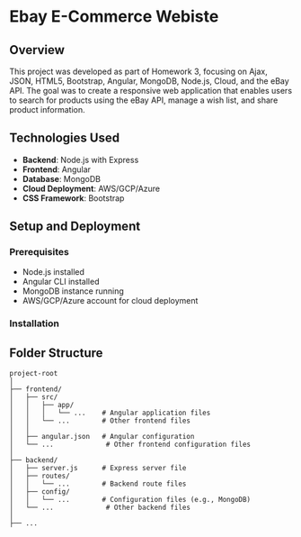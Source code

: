 # Ebay E-Commerce Webiste

## Overview

This project was developed as part of Homework 3, focusing on Ajax, JSON, HTML5, Bootstrap, Angular, MongoDB, Node.js, Cloud, and the eBay API. The goal was to create a responsive web application that enables users to search for products using the eBay API, manage a wish list, and share product information.

## Technologies Used

- **Backend**: Node.js with Express
- **Frontend**: Angular
- **Database**: MongoDB
- **Cloud Deployment**: AWS/GCP/Azure
- **CSS Framework**: Bootstrap

## Setup and Deployment

### Prerequisites

- Node.js installed
- Angular CLI installed
- MongoDB instance running
- AWS/GCP/Azure account for cloud deployment

### Installation

## Folder Structure

```plaintext
project-root
│
├── frontend/
│   ├── src/
│   │   ├── app/
│   │   │   └── ...    # Angular application files
│   │   └── ...        # Other frontend files
│   │
│   ├── angular.json   # Angular configuration
│   └── ...             # Other frontend configuration files
│
├── backend/
│   ├── server.js      # Express server file
│   ├── routes/
│   │   └── ...        # Backend route files
│   ├── config/
│   │   └── ...        # Configuration files (e.g., MongoDB)
│   └── ...             # Other backend files
│
├── ...
